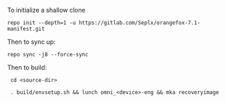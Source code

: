 To initialize a shallow clone

    repo init --depth=1 -u https://gitlab.com/Seplx/orangefox-7.1-manifest.git

Then to sync up:

    repo sync -j8 --force-sync

Then to build:

     cd <source-dir>
     
     . build/envsetup.sh && lunch omni_<device>-eng && mka recoveryimage
     
